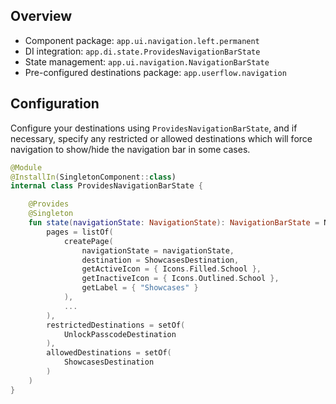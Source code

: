 ## Overview

- Component package: `app.ui.navigation.left.permanent`
- DI integration: `app.di.state.ProvidesNavigationBarState`
- State management: `app.ui.navigation.NavigationBarState`
- Pre-configured destinations package: `app.userflow.navigation`

## Configuration

Configure your destinations using `ProvidesNavigationBarState`, and if necessary, specify any restricted or allowed destinations which will force navigation to show/hide the navigation bar in some cases.

```kotlin
@Module
@InstallIn(SingletonComponent::class)
internal class ProvidesNavigationBarState {

    @Provides
    @Singleton
    fun state(navigationState: NavigationState): NavigationBarState = NavigationBarState(
        pages = listOf(
            createPage(
                navigationState = navigationState,
                destination = ShowcasesDestination,
                getActiveIcon = { Icons.Filled.School },
                getInactiveIcon = { Icons.Outlined.School },
                getLabel = { "Showcases" }
            ),
            ...
        ),
        restrictedDestinations = setOf(
            UnlockPasscodeDestination
        ),
        allowedDestinations = setOf(
            ShowcasesDestination
        )
    )
}
```